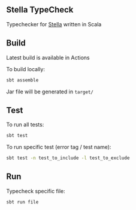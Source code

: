 ## Stella TypeCheck

Typechecker for [Stella](https://fizruk.github.io/stella/) written in Scala

## Build

Latest build is available in Actions

To build locally:

```sh
sbt assemble
```

Jar file will be generated in `target/`

## Test

To run all tests:

```sh
sbt test
```

To run specific test (error tag / test name):

```sh
sbt test -n test_to_include -l test_to_exclude
```

## Run

Typecheck specific file:

```sh
sbt run file
```
